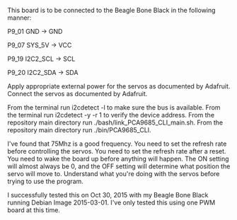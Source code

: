 This board is to be connected to the Beagle Bone Black in the following
manner:

P9_01 GND -> GND

P9_07 SYS_5V -> VCC

P9_19 I2C2_SCL -> SCL

P9_20 I2C2_SDA -> SDA

Apply appropriate external power for the servos as documented by Adafruit. 
Connect the servos as documented by Adafruit. 

From the terminal run i2cdetect -l to make sure the bus is available. 
From the terminal run i2cdetect -y -r 1 to verify the device address. 
From the repository main directory run ./bash/link_PCA9685_CLI_main.sh. 
From the repository main directory run ./bin/PCA9685_CLI. 

I've found that 75Mhz is a good frequency. 
You need to set the refresh rate before controlling the servos. 
You need to set the refresh rate after a reset. 
You need to wake the board up before anything will happen. 
The ON setting will almost always be 0, and the OFF setting will determine 
what position the servo will move to. 
Understand what you're doing with the servos before trying to use the program. 

I successfully tested this on Oct 30, 2015 with my Beagle Bone Black 
running Debian Image 2015-03-01. I've only tested this using one PWM 
board at this time.
